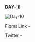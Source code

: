 𝐃𝐀𝐘-𝟏𝟎

![Day-10](https://user-images.githubusercontent.com/85480387/205459733-b18cdc76-c2b3-48f4-9760-13d523dd77c7.jpg)

Figma Link -

Twitter -
